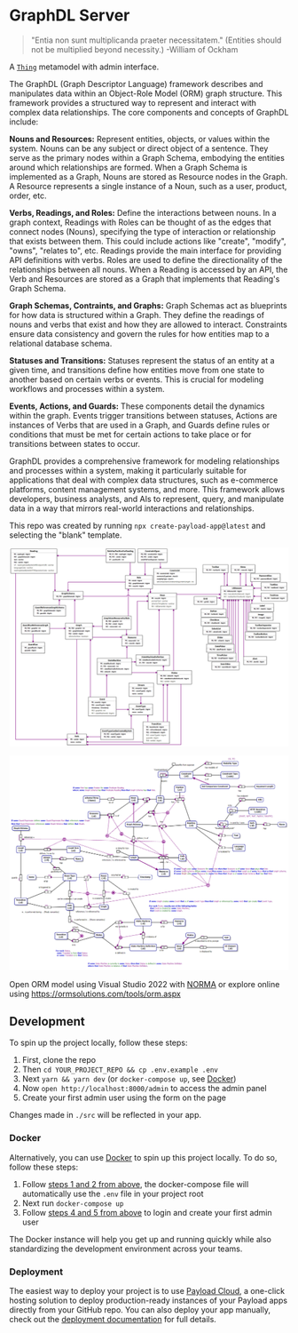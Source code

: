 # GraphDL Server

> "Entia non sunt multiplicanda praeter necessitatem."
> (Entities should not be multiplied beyond necessity.)
> -William of Ockham

A [`Thing`](https://schema.org/Thing) metamodel with admin interface.

The GraphDL (Graph Descriptor Language) framework describes and manipulates data within an Object-Role Model (ORM) graph structure. This framework provides a structured way to represent and interact with complex data relationships. The core components and concepts of GraphDL include:

**Nouns and Resources:** Represent entities, objects, or values within the system. Nouns can be any subject or direct object of a sentence. They serve as the primary nodes within a Graph Schema, embodying the entities around which relationships are formed. When a Graph Schema is implemented as a Graph, Nouns are stored as Resource nodes in the Graph. A Resource represents a single instance of a Noun, such as a user, product, order, etc.

**Verbs, Readings, and Roles:** Define the interactions between nouns. In a graph context, Readings with Roles can be thought of as the edges that connect nodes (Nouns), specifying the type of interaction or relationship that exists between them. This could include actions like "create", "modify", "owns", "relates to", etc. Readings provide the main interface for providing API definitions with verbs. Roles are used to define the directionality of the relationships between all nouns. When a Reading is accessed by an API, the Verb and Resources are stored as a Graph that implements that Reading's Graph Schema.

**Graph Schemas, Contraints, and Graphs:** Graph Schemas act as blueprints for how data is structured within a Graph. They define the readings of nouns and verbs that exist and how they are allowed to interact. Constraints ensure data consistency and govern the rules for how entities map to a relational database schema.

**Statuses and Transitions:** Statuses represent the status of an entity at a given time, and transitions define how entities move from one state to another based on certain verbs or events. This is crucial for modeling workflows and processes within a system.

**Events, Actions, and Guards:** These components detail the dynamics within the graph. Events trigger transitions between statuses, Actions are instances of Verbs that are used in a Graph, and Guards define rules or conditions that must be met for certain actions to take place or for transitions between states to occur.

GraphDL provides a comprehensive framework for modeling relationships and processes within a system, making it particularly suitable for applications that deal with complex data structures, such as e-commerce platforms, content management systems, and more. This framework allows developers, business analysts, and AIs to represent, query, and manipulate data in a way that mirrors real-world interactions and relationships.

This repo was created by running `npx create-payload-app@latest` and selecting the "blank" template.

![Relational Model](design/Schema.png)

![Graph](design/Core.png)

Open ORM model using Visual Studio 2022 with [NORMA](https://marketplace.visualstudio.com/items?itemName=ORMSolutions.NORMA2022) or explore online using <https://ormsolutions.com/tools/orm.aspx>

## Development

To spin up the project locally, follow these steps:

1. First, clone the repo
2. Then `cd YOUR_PROJECT_REPO && cp .env.example .env`
3. Next `yarn && yarn dev` (or `docker-compose up`, see [Docker](#docker))
4. Now `open http://localhost:8000/admin` to access the admin panel
5. Create your first admin user using the form on the page

Changes made in `./src` will be reflected in your app.

### Docker

Alternatively, you can use [Docker](https://www.docker.com) to spin up this project locally. To do so, follow these steps:

1. Follow [steps 1 and 2 from above](#development), the docker-compose file will automatically use the `.env` file in your project root
1. Next run `docker-compose up`
1. Follow [steps 4 and 5 from above](#development) to login and create your first admin user

The Docker instance will help you get up and running quickly while also standardizing the development environment across your teams.

### Deployment

The easiest way to deploy your project is to use [Payload Cloud](https://payloadcms.com/new/import), a one-click hosting solution to deploy production-ready instances of your Payload apps directly from your GitHub repo. You can also deploy your app manually, check out the [deployment documentation](https://payloadcms.com/docs/production/deployment) for full details.
